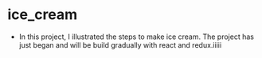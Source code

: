 # ice_cream

- In this project, I illustrated the steps to make ice cream. The project has just began and will be build gradually with react and redux.iiiii
